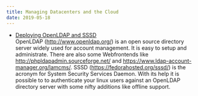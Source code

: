 ```yaml
---
title: Managing Datacenters and the Cloud
date: 2019-05-18
---
```


* [Deploying OpenLDAP and SSSD](/docs/rex_book/managing_datacenters_and_the_cloud/deploying_openldap_and_sssd.html)  
  OpenLDAP (http://www.openldap.org/) is an open source directory server widely used for account management. It is easy to setup and administrate. There are also some Webfrontends like http://phpldapadmin.sourceforge.net/ and https://www.ldap-account-manager.org/lamcms/. SSSD (https://fedorahosted.org/sssd/) is the acronym for System Security Services Daemon. With its help it is possible to to authenticate your linux users against an OpenLDAP directory server with some nifty additions like offline support.
